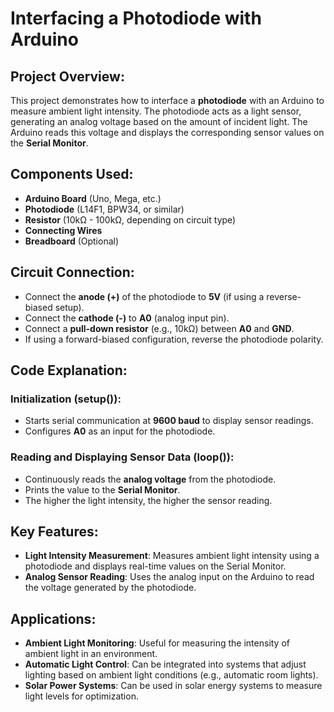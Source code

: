 # Interfacing a Photodiode with Arduino

## Project Overview:
This project demonstrates how to interface a **photodiode** with an Arduino to measure ambient light intensity. The photodiode acts as a light sensor, generating an analog voltage based on the amount of incident light. The Arduino reads this voltage and displays the corresponding sensor values on the **Serial Monitor**.

## Components Used:
- **Arduino Board** (Uno, Mega, etc.)
- **Photodiode** (L14F1, BPW34, or similar)
- **Resistor** (10kΩ - 100kΩ, depending on circuit type)
- **Connecting Wires**
- **Breadboard** (Optional)

## Circuit Connection:
- Connect the **anode (+)** of the photodiode to **5V** (if using a reverse-biased setup).
- Connect the **cathode (-)** to **A0** (analog input pin).
- Connect a **pull-down resistor** (e.g., 10kΩ) between **A0** and **GND**.
- If using a forward-biased configuration, reverse the photodiode polarity.

## Code Explanation:
### Initialization (setup()):
- Starts serial communication at **9600 baud** to display sensor readings.
- Configures **A0** as an input for the photodiode.

### Reading and Displaying Sensor Data (loop()):
- Continuously reads the **analog voltage** from the photodiode.
- Prints the value to the **Serial Monitor**.
- The higher the light intensity, the higher the sensor reading.

## Key Features:
- **Light Intensity Measurement**: Measures ambient light intensity using a photodiode and displays real-time values on the Serial Monitor.
- **Analog Sensor Reading**: Uses the analog input on the Arduino to read the voltage generated by the photodiode.

## Applications:
- **Ambient Light Monitoring**: Useful for measuring the intensity of ambient light in an environment.
- **Automatic Light Control**: Can be integrated into systems that adjust lighting based on ambient light conditions (e.g., automatic room lights).
- **Solar Power Systems**: Can be used in solar energy systems to measure light levels for optimization.

